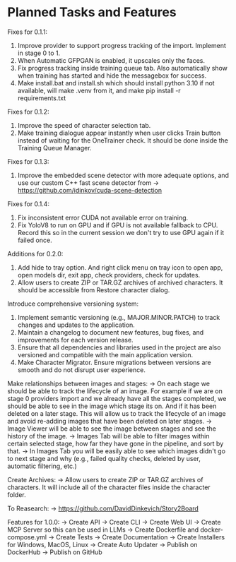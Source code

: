 # Planned Tasks and Features

Fixes for 0.1.1:
1. Improve provider to support progress tracking of the import. Implement in stage 0 to 1.
2. When Automatic GFPGAN is enabled, it upscales only the faces.
3. Fix progress tracking inside training queue tab. Also automatically show when training has started and hide the messagebox for success.
4. Make install.bat and install.sh which should install python 3.10 if not available, will make .venv from it, and make pip install -r requirements.txt

Fixes for 0.1.2:
1. Improve the speed of character selection tab.
2. Make training dialogue appear instantly when user clicks Train button instead of waiting for the OneTrainer check. It should be done inside the Training Queue Manager.

Fixes for 0.1.3:
1. Improve the embedded scene detector with more adequate options, and use our custom C++ fast scene detector from -> https://github.com/idinkov/cuda-scene-detection

Fixes for 0.1.4:
1. Fix inconsistent error CUDA not available error on training.
2. Fix YoloV8 to run on GPU and if GPU is not available fallback to CPU. Record this so in the current session we don't try to use GPU again if it failed once.

Additions for 0.2.0:
1. Add hide to tray option. And right click menu on tray icon to open app, open models dir, exit app, check providers, check for updates.
2. Allow users to create ZIP or TAR.GZ archives of archived characters. It should be accessible from Restore character dialog.

Introduce comprehensive versioning system:
1. Implement semantic versioning (e.g., MAJOR.MINOR.PATCH) to track changes and updates to the application.
2. Maintain a changelog to document new features, bug fixes, and improvements for each version release.
3. Ensure that all dependencies and libraries used in the project are also versioned and compatible with the main application version.
4. Make Character Migrator. Ensure migrations between versions are smooth and do not disrupt user experience.

Make relationships between images and stages:
-> On each stage we should be able to track the lifecycle of an image. For example if we are on stage 0 providers import and we already have all the stages completed, we should be able to see in the image which stage its on. And if it has been deleted on a later stage. This will allow us to track the lifecycle of an image and avoid re-adding images that have been deleted on later stages.
-> Image Viewer will be able to see the image between stages and see the history of the image.
-> Images Tab will be able to filter images within certain selected stage, how far they have gone in the pipeline, and sort by that.
-> In Images Tab you will be easily able to see which images didn't go to next stage and why (e.g., failed quality checks, deleted by user, automatic filtering, etc.)

Create Archives:
-> Allow users to create ZIP or TAR.GZ archives of characters. It will include all of the character files inside the character folder.

To Reasearch:
-> https://github.com/DavidDinkevich/Story2Board 

Features for 1.0.0:
-> Create API
-> Create CLI
-> Create Web UI
-> Create MCP Server so this can be used in LLMs 
-> Create Dockerfile and docker-compose.yml
-> Create Tests
-> Create Documentation
-> Create Installers for Windows, MacOS, Linux
-> Create Auto Updater
-> Publish on DockerHub
-> Publish on GitHub